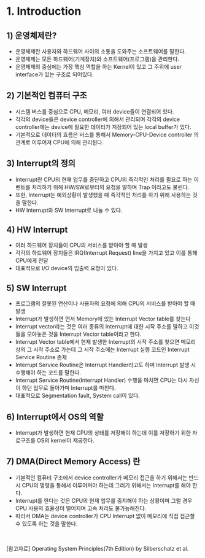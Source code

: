 # 1. Introduction
## 1) 운영체제란?
+ 운영체제란 사용자와 하드웨어 사이의 소통을 도와주는 소프트웨어를 말한다.
+ 운영체제는 모든 하드웨어(기계장치)와 소프트웨어(프로그램)을 관리한다.
+ 운영체제의 중심에는 가장 핵심 역할을 하는 Kernel이 있고 그 주위에 user interface가 있는 구조로 되어있다.
## 2) 기본적인 컴퓨터 구조
+ 시스템 버스를 중심으로 CPU, 메모리, 여러 device들이 연결되어 있다.
+ 각각의 device들은 device controller에 의해서 관리되며 각각의 device controller에는 device에 필요한 데이터가 저장되어 있는 local buffer가 있다.
+ 기본적으로 데이터의 흐름은 버스를 통해서 Memory-CPU-Device controller 의 관계로 이루어져 CPU에 의해 관리된다.
## 3) Interrupt의 정의
+ Interrupt란 CPU의 현재 업무를 중단하고 CPU의 즉각적인 처리를 필요로 하는 이벤트를 처리하기 위해 HW/SW로부터의 요청을 말하며 Trap 이라고도 불린다.
+ 또한, Interrupt는 예외상황이 발생했을 때 즉각적인 처리를 하기 위해 사용하는 것을 말한다.
+ HW Interrupt와 SW Interrupt로 나눌 수 있다.
## 4) HW Interrupt
+ 여러 하드웨어 장치들이 CPU의 서비스를 받아야 할 때 발생
+ 각각의 하드웨어 장치들은 IRQ(Interrupt Request) line을 가지고 있고 이를 통해 CPU에게 전달
+ 대표적으로 I/O device의 입출력 요청이 있다.
## 5) SW Interrupt
+ 프로그램의 잘못된 연산이나 사용자의 요청에 의해 CPU의 서비스를 받아야 할 때 발생
+ Interrupt가 발생하면 먼저 Memory에 있는 Interrupt Vector table를 찾는다
+ Interrupt vector라는 것은 여러 종류의 Interrupt에 대한 시작 주소를 말하고 이것들을 모아놓은 것을 Interrupt Vector table이라고 한다.
+ Interrupt Vector table에서 현재 발생한 Interrupt의 시작 주소를 찾으면 메모리상의 그 시작 주소로 가는데 그 시작 주소에는 Interrupt 실행 코드인 Interrupt Service Routine 존재
+ Interrupt Service Routine은 Interrupt Handler라고도 하며 Interrupt 발생 시 수행해야 하는 코드를 말한다.
+ Interrupt Service Routine(Interrupt Handler) 수행을 마치면 CPU는 다시 자신이 하던 업무로 돌아가며 Interrupt를 마친다.
+ 대표적으로 Segmentation fault, System call이 있다.
## 6) Interrupt에서 OS의 역할
+ Interrupt가 발생하면 현재 CPU의 상태를 저장해야 하는데 이를 저장하기 위한 자료구조를 OS의 kernel이 제공한다.
## 7) DMA(Direct Memory Access) 란
+ 기본적인 컴퓨터 구조에서 device controller가 메모리 접근을 하기 위해서는 반드시 CPU의 명령을 통해서 이루어져야 하는데 그러기 위해서는 Interrupt를 해야 한다.
+ Interrupt를 한다는 것은 CPU의 현재 업무를 중지해야 하는 상황이며 그럴 경우 CPU 사용의 효율성이 떨어지며 고속 처리도 불가능해진다.
+ 따라서 DMA는 device controller가 CPU Interrupt 없이 메모리에 직접 접근할 수 있도록 하는 것을 말한다.

<br>

[참고자료] Operating System Principles(7th Edition) by Silberschatz et al.
